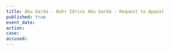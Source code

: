 ```yaml
---
title: Abu Garda - Bahr Idriss Abu Garda - Request to Appeal
published: true
event_date:
action:
case:
accused:
---
```


